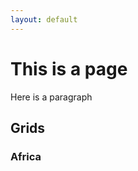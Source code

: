 ```yaml
---
layout: default
---
```


# This is a page

Here is a paragraph


## Grids

### Africa

<script src="https://embed.github.com/view/geojson/measures-glance/glance-grids/v01/data/spatial/AF/GEOG/GLANCE_V01_AF_GEOG_TILE.geojson">
